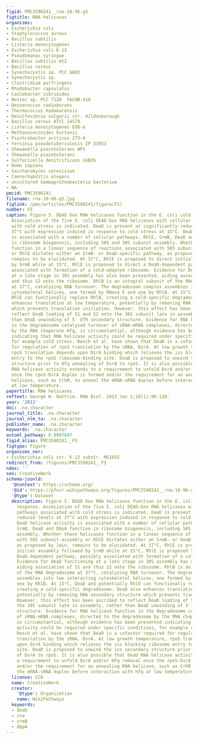 ```yaml
---
figid: PMC3590241__rna-10-96-g5
figtitle: RNA helicases
organisms:
- Escherichia coli
- Staphylococcus aureus
- Bacillus subtilis
- Listeria monocytogenes
- Escherichia coli K-12
- Pseudomonas syringae
- Bacillus subtilis At2
- Bacillus cereus
- Synechocystis sp. PCC 6803
- Synechocystis sp.
- Clostridium perfringens
- Rhodobacter capsulatus
- Caulobacter vibrioides
- Nostoc sp. PCC 7120  FACHB-418
- Deinococcus radiodurans
- Thermococcus kodakarensis
- Desulfovibrio vulgaris str. Hildenborough
- Bacillus cereus ATCC 14579
- Listeria monocytogenes EGD-e
- Methanococcoides burtonii
- Psychrobacter arcticus 273-4
- Yersinia pseudotuberculosis IP 32953
- Shewanella piezotolerans WP3
- Shewanella piezotolerans
- Sulfuricella denitrificans skB26
- Homo sapiens
- Saccharomyces cerevisiae
- Caenorhabditis elegans
- uncultured Gammaproteobacteria bacterium
- NA
pmcid: PMC3590241
filename: rna-10-96-g5.jpg
figlink: /pmc/articles/PMC3590241/figure/F5/
number: F5
caption: Figure 5. DEAD box RNA helicases function in the E. coli cold stress response.
  Association of the five E. coli DEAD-box RNA helicases with cellular pathways associated
  with cold stress is indicated. DeaD is present at significantly reduced levels at
  37°C with expression induced in response to cold stress at 15°C. DeaD helicase activity
  is associated with a number of cellular pathways. RhlE, SrmB, DeaD and DbpA function
  in ribosome biogenesis, including 50S and 30S subunit assembly. Whether these helicases
  function in a linear sequence of reactions associated with 50S subunit assembly
  or RhlE dictates either an SrmB- or DeaD-specific pathway, as proposed by Jain,
  remains to be elucidated. At 37°C, RhlE is proposed to direct initial assembly followed
  by SrmB while at 15°C, RhlE is proposed to direct a DeaD-dependent pathway, possibly
  associated with formation of a cold-adapted ribosome. Evidence for DeaD functioning
  at a late stage in 30S assembly has also been presented, aiding association of S1
  and thus S2 onto the ribosome. RhlB is an integral subunit of the RNA degradosome
  at 37°C, catalyzing RNA turnover. The degradosome complex assembles into two interacting
  cytoskeletal helices, one formed by RNase E and one by RhlB. At 15°C, DeaD and potentially
  RhlE can functionally replace RhlB, creating a cold-specific degradosome. DeaD also
  enhances translation at low temperature, potentially by removing RNA secondary structure
  which prevents translation initiation. However, this effect has been ascribed to
  reflect DeaD loading of S1 and S2 onto the 30S subunit late in assembly, rather
  than DeaD unwinding of 5′ UTR secondary structure. Evidence for RNA helicase function
  in the degradosome catalyzed turnover of sRNA-mRNA complexes, directed to the degradosome
  by the RNA chaperone Hfq, is circumstantial, although evidence has been presented
  indicating that RNA helicase activity could be required under specific conditions,
  for example cold stress. Resch et al. have shown that DeaD is a cofactor required
  for regulation of rpoS translation by the sRNA, DsrA. At low growth temperature,
  rpoS translation depends upon DsrA binding which relieves the iss blocking ribosome
  entry to the rpoS ribosome-binding site. DeaD is proposed to unwind the iss secondary
  structure prior to Hfq annealing of DsrA to rpoS. It is also possible that DeaD
  RNA helicase activity extends to a requirement to unfold DsrA and/or Hfq removal
  once the rpoS-DsrA duplex is formed and/or the requirement for an annealing RNA
  helicase, such as CrhR, to anneal the mRNA-sRNA duplex before interaction with Hfq
  at low temperature.
papertitle: RNA helicases.
reftext: George W. Owttrim. RNA Biol. 2013 Jan 1;10(1):96-110.
year: '2013'
doi: .na.character
journal_title: .na.character
journal_nlm_ta: .na.character
publisher_name: .na.character
keywords: .na.character
automl_pathway: 0.8997047
figid_alias: PMC3590241__F5
figtype: Figure
organisms_ner:
- Escherichia coli str. K-12 substr. MG1655
redirect_from: /figures/PMC3590241__F5
ndex: ''
seo: CreativeWork
schema-jsonld:
  '@context': https://schema.org/
  '@id': https://pfocr.wikipathways.org/figures/PMC3590241__rna-10-96-g5.html
  '@type': Dataset
  description: Figure 5. DEAD box RNA helicases function in the E. coli cold stress
    response. Association of the five E. coli DEAD-box RNA helicases with cellular
    pathways associated with cold stress is indicated. DeaD is present at significantly
    reduced levels at 37°C with expression induced in response to cold stress at 15°C.
    DeaD helicase activity is associated with a number of cellular pathways. RhlE,
    SrmB, DeaD and DbpA function in ribosome biogenesis, including 50S and 30S subunit
    assembly. Whether these helicases function in a linear sequence of reactions associated
    with 50S subunit assembly or RhlE dictates either an SrmB- or DeaD-specific pathway,
    as proposed by Jain, remains to be elucidated. At 37°C, RhlE is proposed to direct
    initial assembly followed by SrmB while at 15°C, RhlE is proposed to direct a
    DeaD-dependent pathway, possibly associated with formation of a cold-adapted ribosome.
    Evidence for DeaD functioning at a late stage in 30S assembly has also been presented,
    aiding association of S1 and thus S2 onto the ribosome. RhlB is an integral subunit
    of the RNA degradosome at 37°C, catalyzing RNA turnover. The degradosome complex
    assembles into two interacting cytoskeletal helices, one formed by RNase E and
    one by RhlB. At 15°C, DeaD and potentially RhlE can functionally replace RhlB,
    creating a cold-specific degradosome. DeaD also enhances translation at low temperature,
    potentially by removing RNA secondary structure which prevents translation initiation.
    However, this effect has been ascribed to reflect DeaD loading of S1 and S2 onto
    the 30S subunit late in assembly, rather than DeaD unwinding of 5′ UTR secondary
    structure. Evidence for RNA helicase function in the degradosome catalyzed turnover
    of sRNA-mRNA complexes, directed to the degradosome by the RNA chaperone Hfq,
    is circumstantial, although evidence has been presented indicating that RNA helicase
    activity could be required under specific conditions, for example cold stress.
    Resch et al. have shown that DeaD is a cofactor required for regulation of rpoS
    translation by the sRNA, DsrA. At low growth temperature, rpoS translation depends
    upon DsrA binding which relieves the iss blocking ribosome entry to the rpoS ribosome-binding
    site. DeaD is proposed to unwind the iss secondary structure prior to Hfq annealing
    of DsrA to rpoS. It is also possible that DeaD RNA helicase activity extends to
    a requirement to unfold DsrA and/or Hfq removal once the rpoS-DsrA duplex is formed
    and/or the requirement for an annealing RNA helicase, such as CrhR, to anneal
    the mRNA-sRNA duplex before interaction with Hfq at low temperature.
  license: CC0
  name: CreativeWork
  creator:
    '@type': Organization
    name: WikiPathways
  keywords:
  - deaD
  - rna
  - srmB
  - dbpA
---
```

